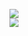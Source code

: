 [![](https://img.shields.io/badge/Made%20With-Github%20Spray-lightgrey.svg?style=for-the-badge&logo=github)](https://github.com/Annihil/github-spray#15592)  
[![](https://i.imgur.com/2DrTn0Z.gif)](https://github.com/Annihil/github-spray)